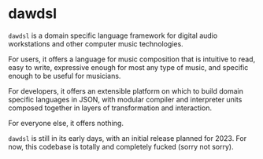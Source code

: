 # dawdsl

`dawdsl` is a domain specific language framework for digital audio workstations and other computer music technologies. 

For users, it offers a language for music composition that is intuitive to read, easy to write, expressive enough for most any type of music, and specific enough to be useful for musicians.

For developers, it offers an extensible platform on which to build domain specific languages in JSON, with modular compiler and interpreter units composed together in layers of transformation and interaction.

For everyone else, it offers nothing.

`dawdsl` is still in its early days, with an initial release planned for 2023. For now, this codebase is totally and completely fucked (sorry not sorry). 
